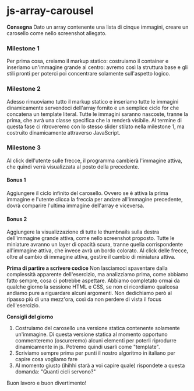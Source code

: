 # js-array-carousel
**Consegna**
Dato un array contenente una lista di cinque immagini, creare un carosello come nello screenshot allegato.
### Milestone 1
Per prima cosa, creiamo il markup statico: costruiamo il container e inseriamo un'immagine grande al centro: 
avremo così la struttura base e gli stili pronti per poterci poi concentrare solamente sull'aspetto logico.
### Milestone 2
Adesso rimuoviamo tutto il markup statico e inseriamo tutte le immagini dinamicamente servendoci dell'array fornito e un semplice ciclo for che concatena un template literal.
Tutte le immagini saranno nascoste, tranne la prima, che avrà una classe specifica che la renderà visibile.
Al termine di questa fase ci ritroveremo con lo stesso slider stilato nella milestone 1, ma costruito dinamicamente attraverso JavaScript.
### Milestone 3
Al click dell'utente sulle frecce, il programma cambierà l'immagine attiva, 
che quindi verrà visualizzata al posto della precedente.
#### Bonus 1
Aggiungere il ciclo infinito del carosello. Ovvero se è attiva la prima immagine e l'utente clicca la freccia per andare all'immagine precedente, 
dovrà comparire l'ultima immagine dell'array e viceversa.
#### Bonus 2
Aggiungere la visualizzazione di tutte le thumbnails sulla destra dell'immagine grande attiva, come nello screenshot proposto. 
Tutte le miniature avranno un layer di opacità scura, tranne quella corrispondente all'immagine attiva, che invece avrà un bordo colorato.
Al click delle frecce, oltre al cambio di immagine attiva, gestire il cambio di miniatura attiva.

**Prima di partire a scrivere codice**
Non lasciamoci spaventare dalla complessità apparente dell'esercizio, ma analizziamo prima, come abbiamo fatto sempre, cosa ci potrebbe aspettare. Abbiamo completato ormai da qualche giorno la sessione HTML e CSS, se non ci ricordiamo qualcosa andiamo pure a riguardare alcuni argomenti.
Non dedichiamo però al ripasso più di una mezz'ora, così da non perdere di vista il focus dell'esercizio.

**Consigli del giorno**
1) Costruiamo del carosello una versione statica contenente solamente un'immagine. Di questa versione statica al momento opportuno commenteremo (oscureremo) alcuni elementi per poterli riprodurre dinamicamente in js. Potremo quindi usarli come "template".
2) Scriviamo sempre prima per punti il nostro algoritmo in italiano per capire cosa vogliamo fare
3) Al momento giusto (ihihhi starà a voi capire quale) rispondete a questa domanda: "Quanti cicli servono?"

Buon lavoro e buon divertimento! 
